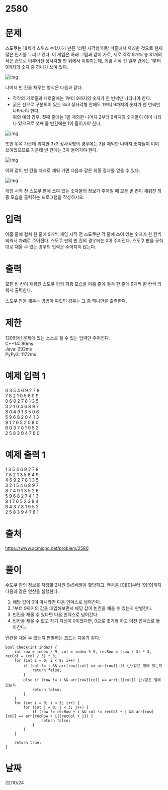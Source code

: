 # 2580

# 문제
스도쿠는 18세기 스위스 수학자가 만든 '라틴 사각형'이랑 퍼즐에서 유래한 것으로 현재 많은 인기를 누리고 있다. 이 게임은 아래 그림과 같이 가로, 세로 각각 9개씩 총 81개의 작은 칸으로 이루어진 정사각형 판 위에서 이뤄지는데, 게임 시작 전 일부 칸에는 1부터 9까지의 숫자 중 하나가 쓰여 있다.

![img](https://upload.acmicpc.net/508363ac-0289-4a92-a639-427b10d66633/-/preview/) 

나머지 빈 칸을 채우는 방식은 다음과 같다.

* 각각의 가로줄과 세로줄에는 1부터 9까지의 숫자가 한 번씩만 나타나야 한다.
* 굵은 선으로 구분되어 있는 3x3 정사각형 안에도 1부터 9까지의 숫자가 한 번씩만 나타나야 한다.  
위의 예의 경우, 첫째 줄에는 1을 제외한 나머지 2부터 9까지의 숫자들이 이미 나타나 있으므로 첫째 줄 빈칸에는 1이 들어가야 한다.

![img](https://upload.acmicpc.net/38e505c6-0452-4a56-b01c-760c85c6909b/-/preview/)

또한 위쪽 가운데 위치한 3x3 정사각형의 경우에는 3을 제외한 나머지 숫자들이 이미 쓰여있으므로 가운데 빈 칸에는 3이 들어가야 한다.

![img](https://upload.acmicpc.net/89873d9d-56ae-44f7-adb2-bd5d7e243016/-/preview/)

이와 같이 빈 칸을 차례로 채워 가면 다음과 같은 최종 결과를 얻을 수 있다.

![img](https://upload.acmicpc.net/fe68d938-770d-46ea-af71-a81076bc3963/-/preview/)

게임 시작 전 스도쿠 판에 쓰여 있는 숫자들의 정보가 주어질 때 모든 빈 칸이 채워진 최종 모습을 출력하는 프로그램을 작성하시오.

# 입력
아홉 줄에 걸쳐 한 줄에 9개씩 게임 시작 전 스도쿠판 각 줄에 쓰여 있는 숫자가 한 칸씩 띄워서 차례로 주어진다. 스도쿠 판의 빈 칸의 경우에는 0이 주어진다. 스도쿠 판을 규칙대로 채울 수 없는 경우의 입력은 주어지지 않는다.

# 출력
모든 빈 칸이 채워진 스도쿠 판의 최종 모습을 아홉 줄에 걸쳐 한 줄에 9개씩 한 칸씩 띄워서 출력한다.

스도쿠 판을 채우는 방법이 여럿인 경우는 그 중 하나만을 출력한다.

# 제한
12095번 문제에 있는 소스로 풀 수 있는 입력만 주어진다.  
C++14: 80ms  
Java: 292ms  
PyPy3: 1172ms  

# 예제 입력 1 
0 3 5 4 6 9 2 7 8  
7 8 2 1 0 5 6 0 9  
0 6 0 2 7 8 1 3 5  
3 2 1 0 4 6 8 9 7  
8 0 4 9 1 3 5 0 6  
5 9 6 8 2 0 4 1 3  
9 1 7 6 5 2 0 8 0  
6 0 3 7 0 1 9 5 2  
2 5 8 3 9 4 7 6 0  

# 예제 출력 1 
1 3 5 4 6 9 2 7 8  
7 8 2 1 3 5 6 4 9  
4 6 9 2 7 8 1 3 5  
3 2 1 5 4 6 8 9 7  
8 7 4 9 1 3 5 2 6  
5 9 6 8 2 7 4 1 3  
9 1 7 6 5 2 3 8 4  
6 4 3 7 8 1 9 5 2  
2 5 8 3 9 4 7 6 1  
  
# 출처 
https://www.acmicpc.net/problem/2580

# 풀이
수도쿠 판의 정보를 저장할 2차원 9x9배열을 할당하고. 맨처음 [0][0]부터 [9][9]까지 다음과 같은 연산을 실행한다.
1. 해당 값이 0이 아니라면 다음 인덱스로 넘어간다.
2. 1부터 9까지의 값을 대입해보면서 해당 값이 빈칸을 채울 수 있는지 판별한다.
3. 빈칸을 채울 수 있다면 다음 인덱스로 넘어간다.
4. 빈칸을 채울 수 없고 자기 자신이 0이었다면, 0으로 초기화 하고 이전 인덱스로 돌아간다.

빈칸을 채울 수 있는지 판별하는 코드는 다음과 같다.
```
bool check(int index) {
	int row = index / 9, col = index % 9, recRow = (row / 3) * 3, recCol = (col / 3) * 3;
	for (int i = 0; i < 9; i++) {
		if (col != i && arr[row][col] == arr[row][i]) {//같은 행에 있는지
			return false;
		}
		else if (row != i && arr[row][col] == arr[i][col]) {//같은 열에 있는지
			return false;
		}
	}
	for (int i = 0; i < 3; i++) {
		for (int j = 0; j < 3; j++) {
			if (row != recRow + i && col != recCol + j && arr[row][col] == arr[recRow + i][recCol + j]) {
				return false;
			}
		}
	}

	return true;
}
```
# 날짜
22/10/24
